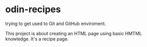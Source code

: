 # odin-recipes
trying to get used to Git and GitHub enviroment.

This project is about creating an HTML page using basic HMTML knowledge.
It's a recipe page.
